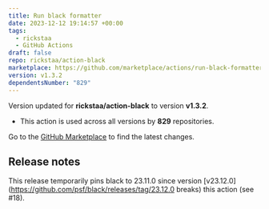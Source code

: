 ```yaml
---
title: Run black formatter
date: 2023-12-12 19:14:57 +00:00
tags:
  - rickstaa
  - GitHub Actions
draft: false
repo: rickstaa/action-black
marketplace: https://github.com/marketplace/actions/run-black-formatter
version: v1.3.2
dependentsNumber: "829"
---
```



Version updated for **rickstaa/action-black** to version **v1.3.2**.
- This action is used across all versions by **829** repositories.

Go to the [GitHub Marketplace](https://github.com/marketplace/actions/run-black-formatter) to find the latest changes.

## Release notes

This release temporarily pins black to 23.11.0 since version [v23.12.0](https://github.com/psf/black/releases/tag/23.12.0
breaks) this action (see #18).
